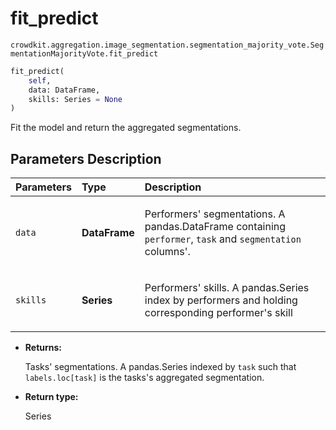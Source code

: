 # fit_predict
`crowdkit.aggregation.image_segmentation.segmentation_majority_vote.SegmentationMajorityVote.fit_predict`

```python
fit_predict(
    self,
    data: DataFrame,
    skills: Series = None
)
```

Fit the model and return the aggregated segmentations.

## Parameters Description

| Parameters | Type | Description |
| :----------| :----| :-----------|
`data`|**DataFrame**|<p>Performers&#x27; segmentations. A pandas.DataFrame containing `performer`, `task` and `segmentation` columns&#x27;.</p>
`skills`|**Series**|<p>Performers&#x27; skills. A pandas.Series index by performers and holding corresponding performer&#x27;s skill</p>

* **Returns:**

  Tasks' segmentations.
A pandas.Series indexed by `task` such that `labels.loc[task]`
is the tasks's aggregated segmentation.

* **Return type:**

  Series
